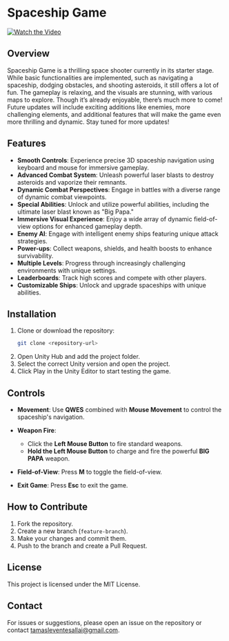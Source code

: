 # Spaceship Game


[![Watch the Video](https://img.youtube.com/vi/PxSTxHy_4DY/hqdefault.jpg)](https://www.youtube.com/watch?v=PxSTxHy_4DY)

## Overview

Spaceship Game is a thrilling space shooter currently in its starter stage. While basic functionalities are implemented, such as navigating a spaceship, dodging obstacles, and shooting asteroids, it still offers a lot of fun. The gameplay is relaxing, and the visuals are stunning, with various maps to explore.
Though it’s already enjoyable, there’s much more to come! Future updates will include exciting additions like enemies, more challenging elements, and additional features that will make the game even more thrilling and dynamic. Stay tuned for more updates! 

## Features

- **Smooth Controls**: Experience precise 3D spaceship navigation using keyboard and mouse for immersive gameplay.
- **Advanced Combat System**: Unleash powerful laser blasts to destroy asteroids and vaporize their remnants.
- **Dynamic Combat Perspectives**: Engage in battles with a diverse range of dynamic combat viewpoints.
- **Special Abilities**: Unlock and utilize powerful abilities, including the ultimate laser blast known as "Big Papa."
- **Immersive Visual Experience**: Enjoy a wide array of dynamic field-of-view options for enhanced gameplay depth.
- **Enemy AI**: Engage with intelligent enemy ships featuring unique attack strategies.
- **Power-ups**: Collect weapons, shields, and health boosts to enhance survivability.
- **Multiple Levels**: Progress through increasingly challenging environments with unique settings.
- **Leaderboards**: Track high scores and compete with other players.
- **Customizable Ships**: Unlock and upgrade spaceships with unique abilities.

## Installation

1. Clone or download the repository:
   ```bash
   git clone <repository-url>
2. Open Unity Hub and add the project folder.
3. Select the correct Unity version and open the project.
4. Click Play in the Unity Editor to start testing the game.

## Controls

- **Movement**: Use **QWES** combined with **Mouse Movement** to control the spaceship's navigation.

- **Weapon Fire**:  
  - Click the **Left Mouse Button** to fire standard weapons.
  - **Hold the Left Mouse Button** to charge and fire the powerful **BIG PAPA** weapon.

- **Field-of-View**: Press **M** to toggle the field-of-view.

- **Exit Game**: Press **Esc** to exit the game.

## How to Contribute

1. Fork the repository.
2. Create a new branch (`feature-branch`).
3. Make your changes and commit them.
4. Push to the branch and create a Pull Request.

## License

This project is licensed under the MIT License.

## Contact

For issues or suggestions, please open an issue on the repository or contact [tamasleventesallai@gmail.com](mailto:tamasleventesallai@gmail.com).
